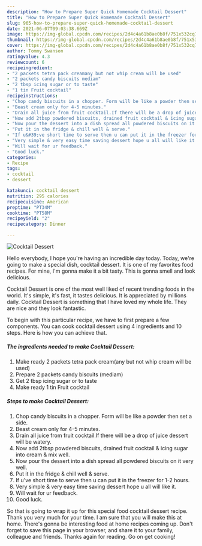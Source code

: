 ```yaml
---
description: "How to Prepare Super Quick Homemade Cocktail Dessert"
title: "How to Prepare Super Quick Homemade Cocktail Dessert"
slug: 965-how-to-prepare-super-quick-homemade-cocktail-dessert
date: 2021-06-07T09:03:38.669Z
image: https://img-global.cpcdn.com/recipes/2d4c4a61b8ae0b8f/751x532cq70/cocktail-dessert-recipe-main-photo.jpg
thumbnail: https://img-global.cpcdn.com/recipes/2d4c4a61b8ae0b8f/751x532cq70/cocktail-dessert-recipe-main-photo.jpg
cover: https://img-global.cpcdn.com/recipes/2d4c4a61b8ae0b8f/751x532cq70/cocktail-dessert-recipe-main-photo.jpg
author: Tommy Swanson
ratingvalue: 4.3
reviewcount: 6
recipeingredient:
- "2 packets tetra pack creamany but not whip cream will be used"
- "2 packets candy biscuits mediam"
- "2 tbsp icing sugar or to taste"
- "1 tin Fruit cocktail"
recipeinstructions:
- "Chop candy biscuits in a chopper. Form will be like a powder then set a side."
- "Beast cream only for 4-5 minutes."
- "Drain all juice from fruit cocktail.If there will be a drop of juice dessert will be watery."
- "Now add 2tbsp powdered biscuits, drained fruit cocktail & icing sugar into cream & mix well."
- "Now pour the dessert into a dish spread all powdered biscuits on it very well."
- "Put it in the fridge & chill well & serve."
- "If u&#39;ve short time to serve then u can put it in the freezer for 1-2 hours."
- "Very simple & very easy time saving dessert hope u all will like it."
- "Will wait for ur feedback."
- "Good luck."
categories:
- Recipe
tags:
- cocktail
- dessert

katakunci: cocktail dessert 
nutrition: 295 calories
recipecuisine: American
preptime: "PT34M"
cooktime: "PT58M"
recipeyield: "2"
recipecategory: Dinner

---
```



![Cocktail Dessert](https://img-global.cpcdn.com/recipes/2d4c4a61b8ae0b8f/751x532cq70/cocktail-dessert-recipe-main-photo.jpg)

Hello everybody, I hope you're having an incredible day today. Today, we're going to make a special dish, cocktail dessert. It is one of my favorites food recipes. For mine, I'm gonna make it a bit tasty. This is gonna smell and look delicious.

Cocktail Dessert is one of the most well liked of recent trending foods in the world. It's simple, it's fast, it tastes delicious. It is appreciated by millions daily. Cocktail Dessert is something that I have loved my whole life. They are nice and they look fantastic.




To begin with this particular recipe, we have to first prepare a few components. You can cook cocktail dessert using 4 ingredients and 10 steps. Here is how you can achieve that.

<!--inarticleads1-->

##### The ingredients needed to make Cocktail Dessert:

1. Make ready 2 packets tetra pack cream(any but not whip cream will be used)
1. Prepare 2 packets candy biscuits (mediam)
1. Get 2 tbsp icing sugar or to taste
1. Make ready 1 tin Fruit cocktail




<!--inarticleads2-->

##### Steps to make Cocktail Dessert:

1. Chop candy biscuits in a chopper. Form will be like a powder then set a side.
1. Beast cream only for 4-5 minutes.
1. Drain all juice from fruit cocktail.If there will be a drop of juice dessert will be watery.
1. Now add 2tbsp powdered biscuits, drained fruit cocktail & icing sugar into cream & mix well.
1. Now pour the dessert into a dish spread all powdered biscuits on it very well.
1. Put it in the fridge & chill well & serve.
1. If u&#39;ve short time to serve then u can put it in the freezer for 1-2 hours.
1. Very simple & very easy time saving dessert hope u all will like it.
1. Will wait for ur feedback.
1. Good luck.




So that is going to wrap it up for this special food cocktail dessert recipe. Thank you very much for your time. I am sure that you will make this at home. There's gonna be interesting food at home recipes coming up. Don't forget to save this page in your browser, and share it to your family, colleague and friends. Thanks again for reading. Go on get cooking!
